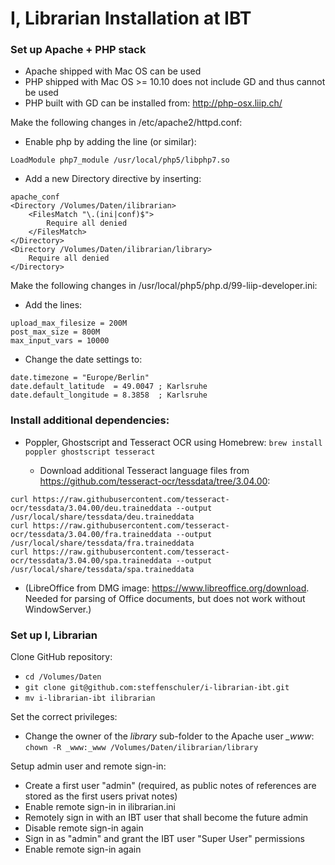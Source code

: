 # I, Librarian Installation at IBT

### Set up Apache + PHP stack

* Apache shipped with Mac OS can be used
* PHP shipped with Mac OS >= 10.10 does not include GD and thus cannot be used
* PHP built with GD can be installed from: http://php-osx.liip.ch/

Make the following changes in /etc/apache2/httpd.conf:

* Enable php by adding the line (or similar):

`LoadModule php7_module /usr/local/php5/libphp7.so`

* Add a new Directory directive by inserting:

```
apache_conf
<Directory /Volumes/Daten/ilibrarian>
    <FilesMatch "\.(ini|conf)$">
        Require all denied
    </FilesMatch>
</Directory>
<Directory /Volumes/Daten/ilibrarian/library>
    Require all denied
</Directory>
```

Make the following changes in /usr/local/php5/php.d/99-liip-developer.ini:

* Add the lines:

```
upload_max_filesize = 200M
post_max_size = 800M
max_input_vars = 10000
```

* Change the date settings to:

```
date.timezone = "Europe/Berlin"
date.default_latitude  = 49.0047 ; Karlsruhe
date.default_longitude = 8.3858  ; Karlsruhe
```

### Install additional dependencies:

* Poppler, Ghostscript and Tesseract OCR using Homebrew:
  `brew install poppler ghostscript tesseract`
  
  * Download additional Tesseract language files from https://github.com/tesseract-ocr/tessdata/tree/3.04.00:
```
curl https://raw.githubusercontent.com/tesseract-ocr/tessdata/3.04.00/deu.traineddata --output /usr/local/share/tessdata/deu.traineddata
curl https://raw.githubusercontent.com/tesseract-ocr/tessdata/3.04.00/fra.traineddata --output /usr/local/share/tessdata/fra.traineddata
curl https://raw.githubusercontent.com/tesseract-ocr/tessdata/3.04.00/spa.traineddata --output /usr/local/share/tessdata/spa.traineddata
```

* (LibreOffice from DMG image: https://www.libreoffice.org/download. Needed for parsing of Office documents, but does not work without WindowServer.)

### Set up I, Librarian

Clone GitHub repository:

* `cd /Volumes/Daten`
* `git clone git@github.com:steffenschuler/i-librarian-ibt.git`
* `mv i-librarian-ibt ilibrarian`

Set the correct privileges:

* Change the owner of the *library* sub-folder to the Apache user *_www*:
  `chown -R _www:_www /Volumes/Daten/ilibrarian/library`

Setup admin user and remote sign-in:

* Create a first user "admin" (required, as public notes of references are stored as the first users privat notes)
* Enable remote sign-in in ilibrarian.ini
* Remotely sign in with an IBT user that shall become the future admin
* Disable remote sign-in again
* Sign in as "admin" and grant the IBT user "Super User" permissions
* Enable remote sign-in again
